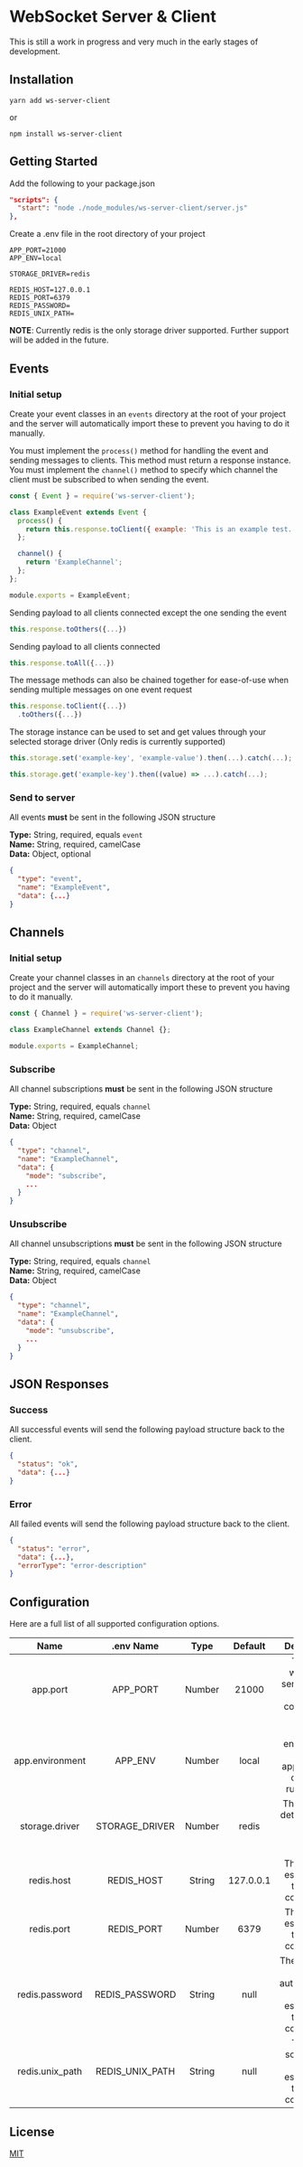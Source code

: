 # WebSocket Server & Client
This is still a work in progress and very much in the early stages of development.

## Installation
````
yarn add ws-server-client
````
or
````
npm install ws-server-client
````

## Getting Started
Add the following to your package.json
```json
"scripts": {
  "start": "node ./node_modules/ws-server-client/server.js"
},
```

Create a .env file in the root directory of your project
```text
APP_PORT=21000
APP_ENV=local

STORAGE_DRIVER=redis

REDIS_HOST=127.0.0.1
REDIS_PORT=6379
REDIS_PASSWORD=
REDIS_UNIX_PATH=
```
**NOTE**: Currently redis is the only storage driver supported. Further support will be added in the future.

## Events
### Initial setup
Create your event classes in an `events` directory at the root of your project and the server will automatically import these to prevent you having to do it manually.

You must implement the `process()` method for handling the event and sending messages to clients. This method must return a response instance. \
You must implement the `channel()` method to specify which channel the client must be subscribed to when sending the event.
```js
const { Event } = require('ws-server-client');

class ExampleEvent extends Event {
  process() {
    return this.response.toClient({ example: 'This is an example test.' });
  };

  channel() {
    return 'ExampleChannel';
  };
};

module.exports = ExampleEvent;
```

Sending payload to all clients connected except the one sending the event
```js
this.response.toOthers({...})
```

Sending payload to all clients connected
```js
this.response.toAll({...})
```

The message methods can also be chained together for ease-of-use when sending multiple messages on one event request
```js
this.response.toClient({...})
  .toOthers({...})
```

The storage instance can be used to set and get values through your selected storage driver (Only redis is currently supported)
```js
this.storage.set('example-key', 'example-value').then(...).catch(...);
```
```js
this.storage.get('example-key').then((value) => ...).catch(...);
```

### Send to server
All events **must** be sent in the following JSON structure

**Type:** String, required, equals `event` \
**Name:** String, required, camelCase \
**Data:** Object, optional

```json
{
  "type": "event",
  "name": "ExampleEvent",
  "data": {...}
}
```

## Channels
### Initial setup
Create your channel classes in an `channels` directory at the root of your project and the server will automatically import these to prevent you having to do it manually.
```js
const { Channel } = require('ws-server-client');

class ExampleChannel extends Channel {};

module.exports = ExampleChannel;
```

### Subscribe
All channel subscriptions **must** be sent in the following JSON structure

**Type:** String, required, equals `channel` \
**Name:** String, required, camelCase \
**Data:** Object

```json
{
  "type": "channel",
  "name": "ExampleChannel",
  "data": {
    "mode": "subscribe",
    ...
  }
}
```

### Unsubscribe
All channel unsubscriptions **must** be sent in the following JSON structure

**Type:** String, required, equals `channel` \
**Name:** String, required, camelCase \
**Data:** Object

```json
{
  "type": "channel",
  "name": "ExampleChannel",
  "data": {
    "mode": "unsubscribe",
    ...
  }
}
```

## JSON Responses
### Success
All successful events will send the following payload structure back to the client.
```json
{
  "status": "ok",
  "data": {...}
}
```

### Error
All failed events will send the following payload structure back to the client.
```json
{
  "status": "error",
  "data": {...},
  "errorType": "error-description"
}
```

## Configuration
Here are a full list of all supported configuration options.

Name | .env Name | Type | Default | Description
:---: | :---: | :---: | :---: | :---:
app.port | APP_PORT | Number | 21000 | The port which the server listens to connections from.
app.environment | APP_ENV | Number | local | The environment the application is currently running on.
storage.driver | STORAGE_DRIVER | Number | redis | The driver to determine the type of storage system.
redis.host | REDIS_HOST | String | 127.0.0.1 | The host for establishing the redis connection.
redis.port | REDIS_PORT | Number | 6379 | The port for establishing the redis connection.
redis.password | REDIS_PASSWORD | String | null | The password for authentication when establishing the redis connection.
redis.unix_path | REDIS_UNIX_PATH | String | null | The unix socket path for establishing the redis connection.

## License
[MIT](LICENSE)
